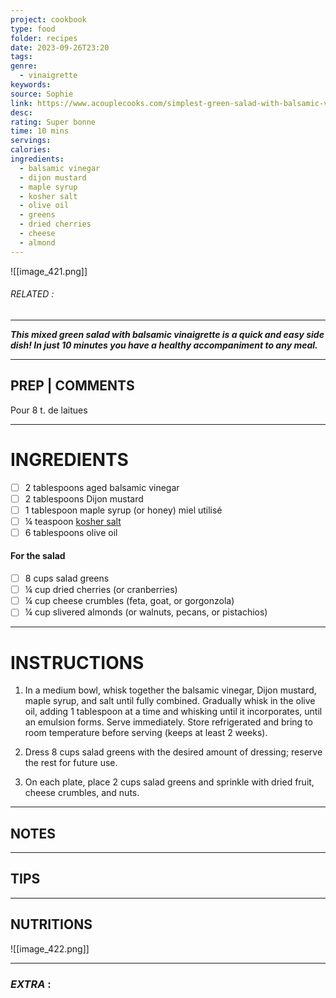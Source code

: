 ```yaml
---
project: cookbook
type: food
folder: recipes
date: 2023-09-26T23:20
tags: 
genre:
  - vinaigrette
keywords: 
source: Sophie
link: https://www.acouplecooks.com/simplest-green-salad-with-balsamic-vinaigrette/#respond
desc: 
rating: Super bonne
time: 10 mins
servings: 
calories: 
ingredients:
  - balsamic vinegar
  - dijon mustard
  - maple syrup
  - kosher salt
  - olive oil
  - greens
  - dried cherries
  - cheese
  - almond
---
```


![[image_421.png]]
###### *RELATED* : 
---
_**This mixed green salad with balsamic vinaigrette is a quick and easy side dish! In just 10 minutes you have a healthy accompaniment to any meal.**_

---
## PREP | COMMENTS

Pour 8 t. de laitues

---
# INGREDIENTS

- [ ] 2 tablespoons aged balsamic vinegar
- [ ] 2 tablespoons Dijon mustard
- [ ] 1 tablespoon maple syrup (or honey) miel utilisé
- [ ] ¼ teaspoon [kosher salt](https://www.acouplecooks.com/what-is-kosher-salt/)
- [ ] 6 tablespoons olive oil
    
#### **For the salad**
    
- [ ] 8 cups salad greens
- [ ] ¼ cup dried cherries (or cranberries)
- [ ] ¼ cup cheese crumbles (feta, goat, or gorgonzola)
- [ ] ¼ cup slivered almonds (or walnuts, pecans, or pistachios)

---
# INSTRUCTIONS

1. In a medium bowl, whisk together the balsamic vinegar, Dijon mustard, maple syrup, and salt until fully combined. Gradually whisk in the olive oil, adding 1 tablespoon at a time and whisking until it incorporates, until an emulsion forms. Serve immediately. Store refrigerated and bring to room temperature before serving (keeps at least 2 weeks).
    
2. Dress 8 cups salad greens with the desired amount of dressing; reserve the rest for future use.
    
3. On each plate, place 2 cups salad greens and sprinkle with dried fruit, cheese crumbles, and nuts.

---
## NOTES



---
## TIPS



---
## NUTRITIONS

![[image_422.png]]

---
### *EXTRA* :



